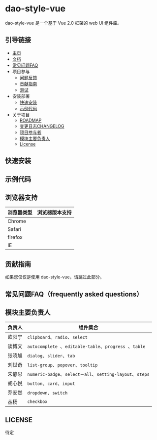# dao-style-vue

dao-style-vue 是一个基于 Vue 2.0 框架的 web UI 组件库。

## 引导链接

- [主页]()
- [文档](docs)
- [常见问题FAQ](FAQ.md)
- 项目参与
  - [问题反馈](https://github.com/DaoCloud/dao-style-vue/issues/new)
  - [贡献指南](project)
  - [测试](test/README.md)
- 安装部署
  - [快速安装](#快速安装)
  - [示例代码](#示例代码)
- 关于项目
  - [ROADMAP](ROADMAP.md)
  - [变更日志CHANGELOG](CHANGELOG.md)
  - [项目参与者](MAINTAINER.md)
  - [模块主要负责人](README.md#模块主要负责人)
  - [License](README.md#LICENSE)

## 快速安装

## 示例代码

## 浏览器支持

|浏览器类型|浏览器版本支持|
|--------|---------|
| Chrome| |
| Safari| |
| firefox||
| IE     ||

## 贡献指南

如果您仅仅是使用 dao-style-vue，请跳过此部分。

## 常见问题FAQ（frequently asked questions）

## 模块主要负责人

|负责人|组件集合|
|--------|---------|
| 欧阳宁|`clipboard`、`radio`、`select`|
| 谈博文|`autocomplete `、`editable-table`、`progress `、`table`|
| 张晓旭|`dialog`、`slider`、`tab`|
| 刘世奇|`list-group`、`popover`、`tooltip`|
| 朱静思|`numeric-badge`、`select－all`、`setting-layout`、`steps`|
| 胡心悦|`button`、`card`、`input`|
| 乔安然|`dropdown`、`switch`|
| 丛杨  | `checkbox`|

## LICENSE

待定
